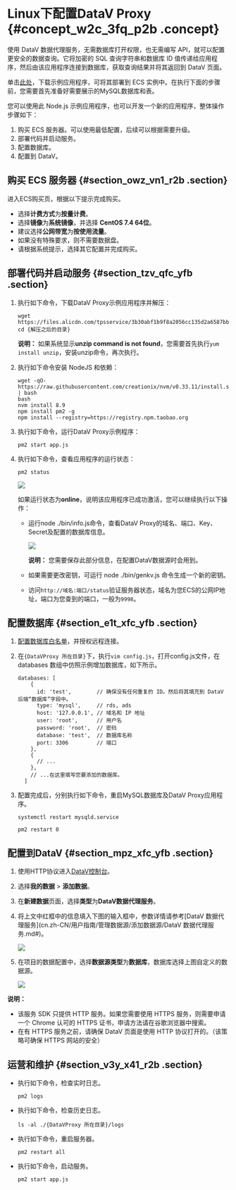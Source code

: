 # Linux下配置DataV Proxy {#concept_w2c_3fq_p2b .concept}

使用 DataV 数据代理服务，无需数据库打开权限，也无需编写 API，就可以配置更安全的数据查询。它将加密的 SQL 查询字符串和数据库 ID 值传递给应用程序，然后由该应用程序连接到数据库，获取查询结果并将其返回到 DataV 页面。

单击[此处](https://files.alicdn.com/tpsservice/3b30abf1b9f8a2056cc135d2a6587bb9.zip)，下载示例应用程序，可将其部署到 ECS 实例中。在执行下面的步骤前，您需要首先准备好需要展示的MySQL数据库和表。

您可以使用此 Node.js 示例应用程序，也可以开发一个新的应用程序，整体操作步骤如下：

1.  购买 ECS 服务器。可以使用最低配置，后续可以根据需要升级。
2.  部署代码并启动服务。
3.  配置数据库。
4.  配置到 DataV。

## 购买 ECS 服务器 {#section_owz_vn1_r2b .section}

进入ECS购买页，根据以下提示完成购买。

-   选择**计费方式**为**按量计费**。
-   选择**镜像**为**系统镜像**，并选择 **CentOS 7.4 64位**。
-   建议选择**公网带宽**为**按使用流量**。
-   如果没有特殊要求，则不需要数据盘。
-   请根据系统提示，选择其它配置并完成购买。

## 部署代码并启动服务 {#section_tzv_qfc_yfb .section}

1.  执行如下命令，下载DataV Proxy示例应用程序并解压：

    ```
    wget https://files.alicdn.com/tpsservice/3b30abf1b9f8a2056cc135d2a6587bb9.zip
    cd {解压之后的目录}
    ```

    **说明：** 如果系统显示**unzip command is not found**，您需要首先执行`yum install unzip`，安装unzip命令，再次执行。

2.  执行如下命令安装 NodeJS 和依赖：

    ```
    wget -qO- https://raw.githubusercontent.com/creationix/nvm/v0.33.11/install.sh | bash
    bash
    nvm install 8.9
    npm install pm2 -g
    npm install --registry=https://registry.npm.taobao.org
    ```

3.  执行如下命令，运行DataV Proxy示例程序：

    ```
    pm2 start app.js
    ```

4.  执行如下命令，查看应用程序的运行状态：

    ```
    pm2 status
    ```

    ![](http://static-aliyun-doc.oss-cn-hangzhou.aliyuncs.com/assets/img/16583/155013554033646_zh-CN.png)

    如果运行状态为**online**，说明该应用程序已成功激活，您可以继续执行以下操作：

    -   运行node ./bin/info.js命令，查看DataV Proxy的域名、端口、Key、Secret及配置的数据库信息。

        ![](http://static-aliyun-doc.oss-cn-hangzhou.aliyuncs.com/assets/img/16583/155013554033650_zh-CN.png)

        **说明：** 您需要保存此部分信息，在配置DataV数据源时会用到。

    -   如果需要更改密钥，可运行 node ./bin/genkv.js 命令生成一个新的密钥。
    -   访问`http://域名:端口/status`验证服务器状态，域名为您ECS的公网IP地址，端口为您查到的端口，一般为`9998`。

## 配置数据库 {#section_e1t_xfc_yfb .section}

1.  [配置数据库白名单](ZH-CN_TP_16588.dita#concept_hcq_ymz_q2b)，并授权远程连接。
2.  在`{DataVProxy 所在目录}`下，执行`vim config.js`，打开config.js文件，在 databases 数组中仿照示例增加数据库，如下所示。

    ```
    databases: [
        {
          id: 'test',        // 确保没有任何重复的 ID。然后将其填充到 DataV 后端“数据库”字段中。 
          type: 'mysql',     // rds, ads
          host: '127.0.0.1', // 域名和 IP 地址
          user: 'root',      // 用户名
          password: 'root',  // 密码
          database: 'test',  // 数据库名称
          port: 3306         // 端口
        },
        {
          // ... 
        },
        // ...在这里填写您要添加的数据库。 
      ]
    ```

3.  配置完成后，分别执行如下命令，重启MySQL数据库及DataV Proxy应用程序。

    ```
    systemctl restart mysqld.service
    ```

    ```
    pm2 restart 0
    ```


## 配置到DataV {#section_mpz_xfc_yfb .section}

1.  使用HTTP协议进入[DataV控制台](http://datav.aliyun.com)。
2.  选择**我的数据** \> **添加数据**。
3.  在**新建数据**页面，选择**类型**为**DataV数据代理服务**。
4.  将上文中红框中的信息填入下图的输入框中，参数详情请参考[DataV 数据代理服务](cn.zh-CN/用户指南/管理数据源/添加数据源/DataV 数据代理服务.md#)。

    ![](http://static-aliyun-doc.oss-cn-hangzhou.aliyuncs.com/assets/img/16583/15501355479303_zh-CN.png)

5.  在项目的数据配置中，选择**数据源类型**为**数据库**，数据库选择上图自定义的数据源。

    ![](http://static-aliyun-doc.oss-cn-hangzhou.aliyuncs.com/assets/img/16583/15501355478648_zh-CN.png)


**说明：** 

-   该服务 SDK 只提供 HTTP 服务。如果您需要使用 HTTPS 服务，则需要申请一个 Chrome 认可的 HTTPS 证书，申请方法请在谷歌浏览器中搜索。
-   在有 HTTPS 服务之前，请确保 DataV 页面是使用 HTTP 协议打开的。（该策略可确保 HTTPS 网站的安全）

## 运营和维护 {#section_v3y_x41_r2b .section}

-   执行如下命令，检查实时日志。

    ```
    pm2 logs
    ```

-   执行如下命令，检查历史日志。

    ```
    ls -al ./{DataVProxy 所在目录}/logs
    ```

-   执行如下命令，重启服务器。

    ```
    pm2 restart all
    ```

-   执行如下命令，启动服务。

    ```
    pm2 start app.js
    ```


